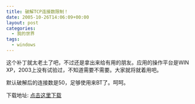 ```yaml
---
title: 破解TCP连接数限制！
date: 2005-10-26T14:06:09+00:00
layout: post
categories:
  - 我的世界
tags:
  - windows
---
```


这个补丁就太老土了吧，不过还是拿出来给有用的朋友。应用的操作平台是WIN XP，2003上没有试验过，不知道需要不需要。大家就将就着用吧。

默认破解后的连接数是50，足够使用来BT了。呵呵。

下载地址: [点击这里下载](https://www.bestzhou.org/software/tcpipPatch.exe)